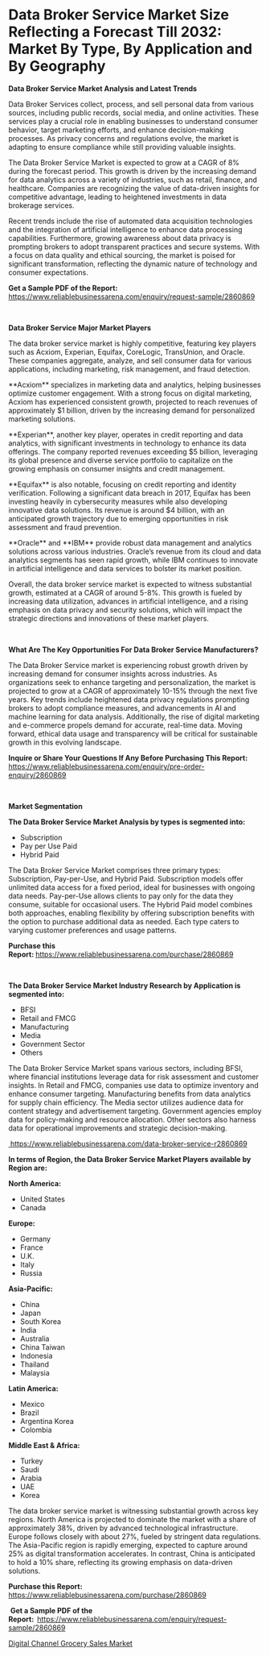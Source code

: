 <p><h1>Data Broker Service Market Size Reflecting a Forecast Till 2032: Market By Type, By Application and By Geography</h1></p><p><strong>Data Broker Service Market Analysis and Latest Trends</strong></p>
<p><p>Data Broker Services collect, process, and sell personal data from various sources, including public records, social media, and online activities. These services play a crucial role in enabling businesses to understand consumer behavior, target marketing efforts, and enhance decision-making processes. As privacy concerns and regulations evolve, the market is adapting to ensure compliance while still providing valuable insights.</p><p>The Data Broker Service Market is expected to grow at a CAGR of 8% during the forecast period. This growth is driven by the increasing demand for data analytics across a variety of industries, such as retail, finance, and healthcare. Companies are recognizing the value of data-driven insights for competitive advantage, leading to heightened investments in data brokerage services.</p><p>Recent trends include the rise of automated data acquisition technologies and the integration of artificial intelligence to enhance data processing capabilities. Furthermore, growing awareness about data privacy is prompting brokers to adopt transparent practices and secure systems. With a focus on data quality and ethical sourcing, the market is poised for significant transformation, reflecting the dynamic nature of technology and consumer expectations.</p></p>
<p><strong>Get a Sample PDF of the Report:&nbsp;</strong> <a href="https://www.reliablebusinessarena.com/enquiry/request-sample/2860869?utm_campaign=2793&utm_medium=2&utm_source=Github&utm_content=ia&utm_term=12032025&utm_id=data-broker-service">https://www.reliablebusinessarena.com/enquiry/request-sample/2860869</a></p>
<p>&nbsp;</p>
<p><strong>Data Broker Service Major Market Players</strong></p>
<p><p>The data broker service market is highly competitive, featuring key players such as Acxiom, Experian, Equifax, CoreLogic, TransUnion, and Oracle. These companies aggregate, analyze, and sell consumer data for various applications, including marketing, risk management, and fraud detection.</p><p>**Acxiom** specializes in marketing data and analytics, helping businesses optimize customer engagement. With a strong focus on digital marketing, Acxiom has experienced consistent growth, projected to reach revenues of approximately $1 billion, driven by the increasing demand for personalized marketing solutions.</p><p>**Experian**, another key player, operates in credit reporting and data analytics, with significant investments in technology to enhance its data offerings. The company reported revenues exceeding $5 billion, leveraging its global presence and diverse service portfolio to capitalize on the growing emphasis on consumer insights and credit management.</p><p>**Equifax** is also notable, focusing on credit reporting and identity verification. Following a significant data breach in 2017, Equifax has been investing heavily in cybersecurity measures while also developing innovative data solutions. Its revenue is around $4 billion, with an anticipated growth trajectory due to emerging opportunities in risk assessment and fraud prevention.</p><p>**Oracle** and **IBM** provide robust data management and analytics solutions across various industries. Oracle’s revenue from its cloud and data analytics segments has seen rapid growth, while IBM continues to innovate in artificial intelligence and data services to bolster its market position.</p><p>Overall, the data broker service market is expected to witness substantial growth, estimated at a CAGR of around 5-8%. This growth is fueled by increasing data utilization, advances in artificial intelligence, and a rising emphasis on data privacy and security solutions, which will impact the strategic directions and innovations of these market players.</p></p>
<p>&nbsp;</p>
<p><strong>What Are The Key Opportunities For Data Broker Service Manufacturers?</strong></p>
<p><p>The Data Broker Service market is experiencing robust growth driven by increasing demand for consumer insights across industries. As organizations seek to enhance targeting and personalization, the market is projected to grow at a CAGR of approximately 10-15% through the next five years. Key trends include heightened data privacy regulations prompting brokers to adopt compliance measures, and advancements in AI and machine learning for data analysis. Additionally, the rise of digital marketing and e-commerce propels demand for accurate, real-time data. Moving forward, ethical data usage and transparency will be critical for sustainable growth in this evolving landscape.</p></p>
<p><strong>Inquire or Share Your Questions If Any Before Purchasing This Report:</strong> <a href="https://www.reliablebusinessarena.com/enquiry/pre-order-enquiry/2860869?utm_campaign=2793&utm_medium=2&utm_source=Github&utm_content=ia&utm_term=12032025&utm_id=data-broker-service">https://www.reliablebusinessarena.com/enquiry/pre-order-enquiry/2860869</a></p>
<p>&nbsp;</p>
<p><strong>Market Segmentation</strong></p>
<p><strong>The Data Broker Service Market Analysis by types is segmented into:</strong></p>
<p><ul><li>Subscription</li><li>Pay per Use Paid</li><li>Hybrid Paid</li></ul></p>
<p><p>The Data Broker Service Market comprises three primary types: Subscription, Pay-per-Use, and Hybrid Paid. Subscription models offer unlimited data access for a fixed period, ideal for businesses with ongoing data needs. Pay-per-Use allows clients to pay only for the data they consume, suitable for occasional users. The Hybrid Paid model combines both approaches, enabling flexibility by offering subscription benefits with the option to purchase additional data as needed. Each type caters to varying customer preferences and usage patterns.</p></p>
<p><strong>Purchase this Report:&nbsp;</strong><a href="https://www.reliablebusinessarena.com/purchase/2860869?utm_campaign=2793&utm_medium=2&utm_source=Github&utm_content=ia&utm_term=12032025&utm_id=data-broker-service">https://www.reliablebusinessarena.com/purchase/2860869</a></p>
<p>&nbsp;</p>
<p><strong>The Data Broker Service Market Industry Research by Application is segmented into:</strong></p>
<p><ul><li>BFSI</li><li>Retail and FMCG</li><li>Manufacturing</li><li>Media</li><li>Government Sector</li><li>Others</li></ul></p>
<p><p>The Data Broker Service Market spans various sectors, including BFSI, where financial institutions leverage data for risk assessment and customer insights. In Retail and FMCG, companies use data to optimize inventory and enhance consumer targeting. Manufacturing benefits from data analytics for supply chain efficiency. The Media sector utilizes audience data for content strategy and advertisement targeting. Government agencies employ data for policy-making and resource allocation. Other sectors also harness data for operational improvements and strategic decision-making.</p></p>
<p><a href="https://www.reliablebusinessarena.com/data-broker-service-r2860869?utm_campaign=2793&utm_medium=2&utm_source=Github&utm_content=ia&utm_term=12032025&utm_id=data-broker-service">&nbsp;https://www.reliablebusinessarena.com/data-broker-service-r2860869</a></p>
<p><strong>In terms of Region, the Data Broker Service Market Players available by Region are:</strong></p>
<p>
    <p> <strong> North America: </strong>
        <ul>
            <li>United States</li>
            <li>Canada</li>
        </ul>
        </p> 
    <p> <strong> Europe: </strong>
        <ul>
            <li>Germany</li>
            <li>France</li>
            <li>U.K.</li>
            <li>Italy</li>
            <li>Russia</li>
        </ul>
        </p> 
    <p> <strong> Asia-Pacific: </strong>
        <ul>
            <li>China</li>
            <li>Japan</li>
            <li>South Korea</li>
            <li>India</li>
            <li>Australia</li>
            <li>China Taiwan</li>
            <li>Indonesia</li>
            <li>Thailand</li>
            <li>Malaysia</li>
        </ul>
        </p> 
    <p> <strong> Latin America: </strong>
        <ul>
            <li>Mexico</li>
            <li>Brazil</li>
            <li>Argentina Korea</li>
            <li>Colombia</li>
        </ul>
        </p> 
    <p> <strong> Middle East & Africa: </strong>
        <ul>
            <li>Turkey</li>
            <li>Saudi</li>
            <li>Arabia</li>
            <li>UAE</li>
            <li>Korea</li>
        </ul>
    </p>
    </p>
<p><p>The data broker service market is witnessing substantial growth across key regions. North America is projected to dominate the market with a share of approximately 38%, driven by advanced technological infrastructure. Europe follows closely with about 27%, fueled by stringent data regulations. The Asia-Pacific region is rapidly emerging, expected to capture around 25% as digital transformation accelerates. In contrast, China is anticipated to hold a 10% share, reflecting its growing emphasis on data-driven solutions.</p></p>
<p><strong>Purchase this Report: </strong><a href="https://www.reliablebusinessarena.com/purchase/2860869?utm_campaign=2793&utm_medium=2&utm_source=Github&utm_content=ia&utm_term=12032025&utm_id=data-broker-service">https://www.reliablebusinessarena.com/purchase/2860869</a></p>
<p>&nbsp;<strong>Get a Sample PDF of the Report:&nbsp;&nbsp;</strong><a href="https://www.reliablebusinessarena.com/enquiry/request-sample/2860869?utm_campaign=2793&utm_medium=2&utm_source=Github&utm_content=ia&utm_term=12032025&utm_id=data-broker-service">https://www.reliablebusinessarena.com/enquiry/request-sample/2860869</a></p>
<p><strong></strong></p>
<p><p><a href="https://github.com/berbelsagwan/Market-Research-Report-List-1/blob/main/digital-channel-grocery-sales-market.md?utm_campaign=2793&utm_medium=2&utm_source=Github&utm_content=ia&utm_term=12032025&utm_id=data-broker-service">Digital Channel Grocery Sales Market</a></p></p>